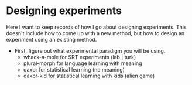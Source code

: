 
# Designing experiments

Here I want to keep records of how I go about designing experiments.  This doesn't include how to come up with a new method, but how to design an experiment using an existing method.

- First, figure out what experimental paradigm you will be using. 
    - whack-a-mole for SRT experiments (lab | turk)
    - plural-morph for language learning with meaning
    - qaxbr for statistical learning (no meaning)
    - qaxbr-kid for statistical learning with kids (alien game)
